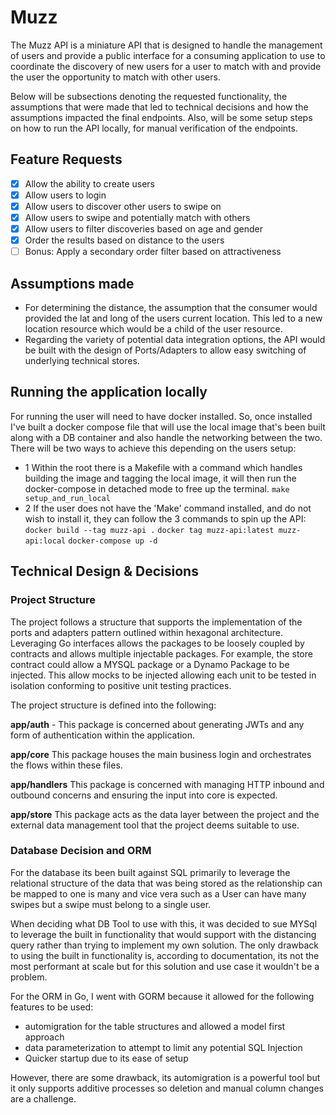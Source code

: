 # Muzz

The Muzz API is a miniature API that is designed to handle the management of users and provide a public interface for a consuming application to use to coordinate the discovery of new users for a user to match with and provide the user the opportunity to match with other users.

Below will be subsections denoting the requested functionality, the assumptions that were made that led to technical decisions and how the assumptions impacted the final endpoints. Also, will be some setup steps on how to run the API locally, for manual verification of the endpoints.


## Feature Requests
- [x] Allow the ability to create users
- [x] Allow users to login
- [x] Allow users to discover other users to swipe on
- [x] Allow users to swipe and potentially match with others
- [x] Allow users to filter discoveries based on age and gender
- [x] Order the results based on distance to the users
- [ ] Bonus: Apply a secondary order filter based on attractiveness

## Assumptions made
- For determining the distance, the assumption that the consumer would provided the lat and long of the users current location. This led to a new location resource which would be a child of the user resource. 
- Regarding the variety of potential data integration options, the API would be built with the design of Ports/Adapters to allow easy switching of underlying technical stores. 

## Running the application locally
For running the user will need to have docker installed. So, once installed I've built a docker compose file that will use the local image that's been built along with a DB container and also handle the networking between the two. There will be two ways to achieve this depending on the users setup:

- 1 Within the root there is a Makefile with a command which handles building the image and tagging the local image, it will then run the docker-compose in detached mode to free up the terminal. `make setup_and_run_local`
- 2 If the user does not have the 'Make' command installed, and do not wish to install it, they can follow the 3 commands to spin up the API: 
    `docker build --tag muzz-api .`
	`docker tag muzz-api:latest muzz-api:local`
	`docker-compose up -d`

## Technical Design & Decisions

### Project Structure

The project follows a structure that supports the implementation of the ports and adapters pattern outlined within hexagonal architecture. Leveraging Go interfaces allows the packages to be loosely coupled by contracts and allows multiple injectable packages. For example, the store contract could allow a MYSQL package or a Dynamo Package to be injected. This allow mocks to be injected allowing each unit to be tested in isolation conforming to positive unit testing practices. 

The project structure is defined into the following:

<b>app/auth</b> - This package is concerned about generating JWTs and any form of authentication within the application.

<b>app/core</b> This package houses the main business login and orchestrates the flows within these files.

<b>app/handlers</b> This package is concerned with managing HTTP inbound and outbound concerns and ensuring the input into core is expected.

<b>app/store</b> This package acts as the data layer between the project and the external data management tool that the project deems suitable to use.

### Database Decision and ORM

For the database its been built against SQL primarily to leverage the relational structure of the data that was being stored as the relationship can be mapped to one is many and vice vera such as a User can have many swipes but a swipe must belong to a single user.

When deciding what DB Tool to use with this, it was decided to sue MYSql to leverage the built in functionality that would support with the distancing query rather than trying to implement my own solution. The only drawback to using the built in functionality is, according to documentation, its not the most performant at scale but for this solution and use case it wouldn't be a problem.

For the ORM in Go, I went with GORM because it allowed for the following features to be used:
- automigration for the table structures and allowed a model first approach
- data parameterization to attempt to limit any potential SQL Injection
- Quicker startup due to its ease of setup

However, there are some drawback, its automigration is a powerful tool but it only supports additive processes so deletion and manual column changes are a challenge.